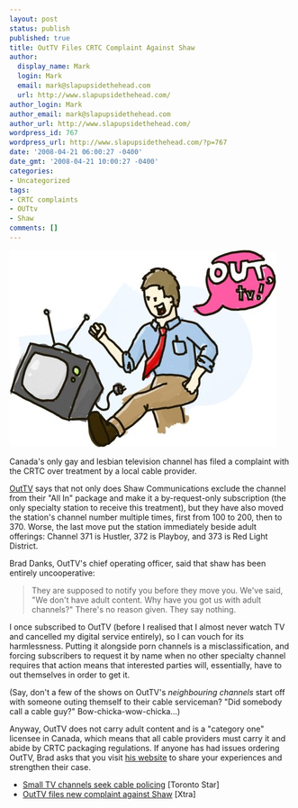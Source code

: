 ```yaml
---
layout: post
status: publish
published: true
title: OutTV Files CRTC Complaint Against Shaw
author:
  display_name: Mark
  login: Mark
  email: mark@slapupsidethehead.com
  url: http://www.slapupsidethehead.com/
author_login: Mark
author_email: mark@slapupsidethehead.com
author_url: http://www.slapupsidethehead.com/
wordpress_id: 767
wordpress_url: http://www.slapupsidethehead.com/?p=767
date: '2008-04-21 06:00:27 -0400'
date_gmt: '2008-04-21 10:00:27 -0400'
categories:
- Uncategorized
tags:
- CRTC complaints
- OUTtv
- Shaw
comments: []
---
```

![Out TV](/wp-content/media/2008/04/out-tv.jpg "Out, damned (tv) spot! Out, I say!")

Canada's only gay and lesbian television channel has filed a complaint with the CRTC over treatment by a local cable provider.

[OutTV](http://www.outtv.ca/ "The station came out to a bunch of us last week") says that not only does Shaw Communications exclude the channel from their "All In" package and make it a by-request-only subscription (the only specialty station to receive this treatment), but they have also moved the station's channel number multiple times, first from 100 to 200, then to 370. Worse, the last move put the station immediately beside adult offerings: Channel 371 is Hustler, 372 is Playboy, and 373 is Red Light District.

Brad Danks, OutTV's chief operating officer, said that shaw has been entirely uncooperative:

> They are supposed to notify you before they move you. We've said, "We don't have adult content. Why have you got us with adult channels?" There's no reason given. They say nothing.

   
I once subscribed to OutTV (before I realised that I almost never watch TV and cancelled my digital service entirely), so I can vouch for its harmlessness. Putting it alongside porn channels is a misclassification, and forcing subscribers to request it by name when no other specialty channel requires that action means that interested parties will, essentially, have to out themselves in order to get it.

(Say, don't a few of the shows on OutTV's _neighbouring channels_ start off with someone outing themself to their cable serviceman? "Did somebody call a cable guy?" Bow-chicka-wow-chicka...)

Anyway, OutTV does not carry adult content and is a "category one" licensee in Canada, which means that all cable providers must carry it and abide by CRTC packaging regulations. If anyone has had issues ordering OutTV, Brad asks that you visit [his website](http://www.outtv.ca/blog/2008/04/11/problems-ordering-outtv/ "Well, it's the station's website, really...") to share your experiences and strengthen their case.

- [Small TV channels seek cable policing](http://www.thestar.com/Business/article/414918) [Toronto Star]
- [OutTV files new complaint against Shaw](http://www.xtra.ca/public/viewstory.aspx?AFF_TYPE=1&STORY_ID=4644&PUB_TEMPLATE_ID=9) [Xtra]
